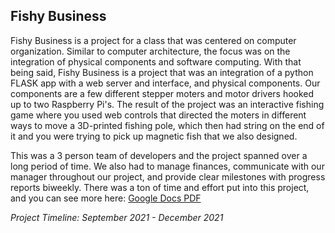 ## Fishy Business
Fishy Business is a project for a class that was centered on computer organization. Similar to computer architecture, the focus was on the integration of physical components and software computing. With that being said, Fishy Business is a project that was an integration of a python FLASK app with a web server and interface, and physical components. Our components are a few different stepper moters and motor drivers hooked up to two Raspberry Pi's. The result of the project was an interactive fishing game where you used web controls that directed the moters in different ways to move a 3D-printed fishing pole, which then had string on the end of it and you were trying to pick up magnetic fish that we also designed. 

This was a 3 person team of developers and the project spanned over a long period of time. We also had to manage finances, communicate with our manager throughout our project, and provide clear milestones with progress reports biweekly. There was a ton of time and effort put into this project, and you can see more here: [Google Docs PDF](https://docs.google.com/document/d/1UDsRC2ACJXGYOD87r-1AtN0rV3N91Ex5absoSoETT_Q/edit?usp=sharing)

_Project Timeline: September 2021 - December 2021_


